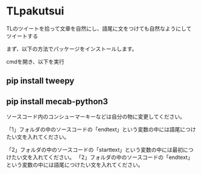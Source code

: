 # TLpakutsui
TLのツイートを拾って文章を自然にし、語尾に文をつけても自然なようにしてツイートする

まず、以下の方法でパッケージをインストールします。

cmdを開き、以下を実行

## pip install tweepy
## pip install mecab-python3

ソースコード内のコンシューマーキーなどは自分の物に変更してください。

「1」フォルダの中のソースコードの「endtext」という変数の中には語尾につけたい文を入れてください。

「2」フォルダの中のソースコードの「starttext」という変数の中には最初につけたい文を入れてください。
「2」フォルダの中のソースコードの「endtext」という変数の中には語尾につけたい文を入れてください。
